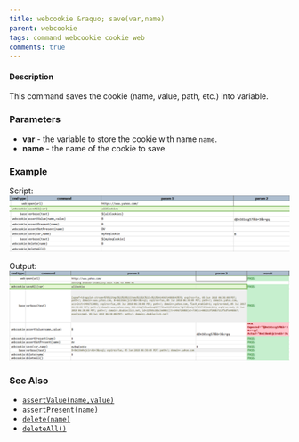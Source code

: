 ```yaml
---
title: webcookie &raquo; save(var,name)
parent: webcookie
tags: command webcookie cookie web
comments: true
---
```



#### Description
This command saves the cookie (name, value, path, etc.) into variable.


### Parameters
- **var** - the variable to store the cookie with name `name`.
- **name** \- the name of the cookie to save.


### Example
Script:<br/>
![](image/save_01.png)

Output:<br/>
![](image/save_02.png)


### See Also
- [`assertValue(name,value)`](assertValue(name,value))
- [`assertPresent(name)`](assertPresent(name))
- [`delete(name)`](delete(name))
- [`deleteAll()`](deleteAll())

